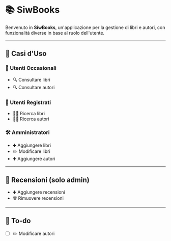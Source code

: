 # 📚 SiwBooks

Benvenuto in **SiwBooks**, un'applicazione per la gestione di libri e autori, con funzionalità diverse in base al ruolo dell'utente.

---

## 🚀 Casi d'Uso

### 👥 Utenti Occasionali
- 🔍 Consultare libri  
- 🔍 Consultare autori

### 🔐 Utenti Registrati
- 🧑‍💼 Ricerca libri  
- 🧑‍💼 Ricerca autori

### 🛠️ Amministratori
- ➕ Aggiungere libri  
- ✏️ Modificare libri  
- ➕ Aggiungere autori  

---

## 📝 Recensioni (solo admin)
- ➕ Aggiungere recensioni  
- 🗑️ Rimuovere recensioni  

---

## 📌 To-do
- [ ] ✏️ Modificare autori
